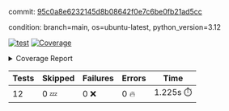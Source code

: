 commit: [95c0a8e6232145d8b08642f0e7c6be0fb21ad5cc](https://github.com/rcmdnk/inherit-docstring/tree/95c0a8e6232145d8b08642f0e7c6be0fb21ad5cc)

condition: branch=main, os=ubuntu-latest, python_version=3.12

[![test](https://github.com/rcmdnk/inherit-docstring/actions/workflows/test.yml/badge.svg)](https://github.com/rcmdnk/inherit-docstring/actions/runs/11416781361)
<a href="https://github.com/rcmdnk/inherit-docstring/blob/95c0a8e6232145d8b08642f0e7c6be0fb21ad5cc/README.md"><img alt="Coverage" src="https://img.shields.io/badge/Coverage-100%25-brightgreen.svg" /></a><details><summary>Coverage Report </summary><table><tr><th>File</th><th>Stmts</th><th>Miss</th><th>Cover</th></tr><tbody><tr><td><b>TOTAL</b></td><td><b>114</b></td><td><b>0</b></td><td><b>100%</b></td></tr></tbody></table></details>

| Tests | Skipped | Failures | Errors | Time |
| ----- | ------- | -------- | -------- | ------------------ |
| 12 | 0 :zzz: | 0 :x: | 0 :fire: | 1.225s :stopwatch: |

